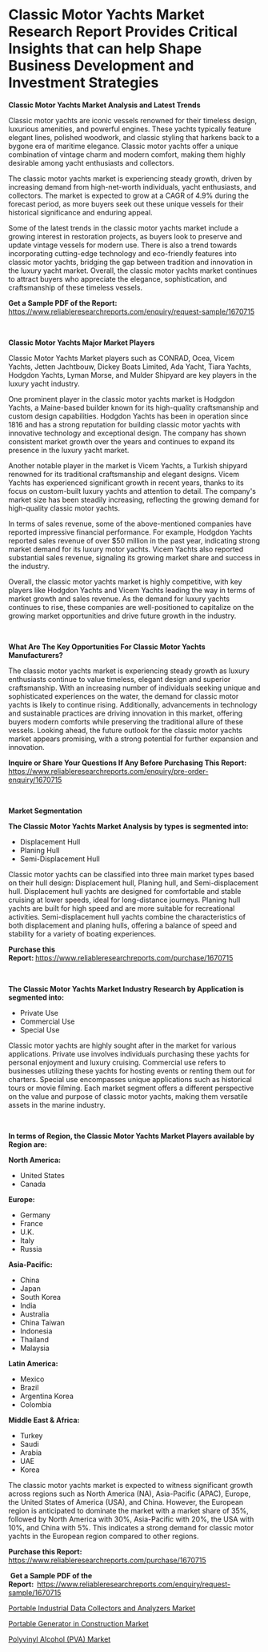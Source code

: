 <p><h1>Classic Motor Yachts Market Research Report Provides Critical Insights that can help Shape Business Development and Investment Strategies</h1></p><p><strong>Classic Motor Yachts Market Analysis and Latest Trends</strong></p>
<p><p>Classic motor yachts are iconic vessels renowned for their timeless design, luxurious amenities, and powerful engines. These yachts typically feature elegant lines, polished woodwork, and classic styling that harkens back to a bygone era of maritime elegance. Classic motor yachts offer a unique combination of vintage charm and modern comfort, making them highly desirable among yacht enthusiasts and collectors.</p><p>The classic motor yachts market is experiencing steady growth, driven by increasing demand from high-net-worth individuals, yacht enthusiasts, and collectors. The market is expected to grow at a CAGR of 4.9% during the forecast period, as more buyers seek out these unique vessels for their historical significance and enduring appeal. </p><p>Some of the latest trends in the classic motor yachts market include a growing interest in restoration projects, as buyers look to preserve and update vintage vessels for modern use. There is also a trend towards incorporating cutting-edge technology and eco-friendly features into classic motor yachts, bridging the gap between tradition and innovation in the luxury yacht market. Overall, the classic motor yachts market continues to attract buyers who appreciate the elegance, sophistication, and craftsmanship of these timeless vessels.</p></p>
<p><strong>Get a Sample PDF of the Report:&nbsp;</strong> <a href="https://www.reliableresearchreports.com/enquiry/request-sample/1670715">https://www.reliableresearchreports.com/enquiry/request-sample/1670715</a></p>
<p>&nbsp;</p>
<p><strong>Classic Motor Yachts Major Market Players</strong></p>
<p><p>Classic Motor Yachts Market players such as CONRAD, Ocea, Vicem Yachts, Jetten Jachtbouw, Dickey Boats Limited, Ada Yacht, Tiara Yachts, Hodgdon Yachts, Lyman Morse, and Mulder Shipyard are key players in the luxury yacht industry.</p><p>One prominent player in the classic motor yachts market is Hodgdon Yachts, a Maine-based builder known for its high-quality craftsmanship and custom design capabilities. Hodgdon Yachts has been in operation since 1816 and has a strong reputation for building classic motor yachts with innovative technology and exceptional design. The company has shown consistent market growth over the years and continues to expand its presence in the luxury yacht market.</p><p>Another notable player in the market is Vicem Yachts, a Turkish shipyard renowned for its traditional craftsmanship and elegant designs. Vicem Yachts has experienced significant growth in recent years, thanks to its focus on custom-built luxury yachts and attention to detail. The company's market size has been steadily increasing, reflecting the growing demand for high-quality classic motor yachts.</p><p>In terms of sales revenue, some of the above-mentioned companies have reported impressive financial performance. For example, Hodgdon Yachts reported sales revenue of over $50 million in the past year, indicating strong market demand for its luxury motor yachts. Vicem Yachts also reported substantial sales revenue, signaling its growing market share and success in the industry.</p><p>Overall, the classic motor yachts market is highly competitive, with key players like Hodgdon Yachts and Vicem Yachts leading the way in terms of market growth and sales revenue. As the demand for luxury yachts continues to rise, these companies are well-positioned to capitalize on the growing market opportunities and drive future growth in the industry.</p></p>
<p>&nbsp;</p>
<p><strong>What Are The Key Opportunities For Classic Motor Yachts Manufacturers?</strong></p>
<p><p>The classic motor yachts market is experiencing steady growth as luxury enthusiasts continue to value timeless, elegant design and superior craftsmanship. With an increasing number of individuals seeking unique and sophisticated experiences on the water, the demand for classic motor yachts is likely to continue rising. Additionally, advancements in technology and sustainable practices are driving innovation in this market, offering buyers modern comforts while preserving the traditional allure of these vessels. Looking ahead, the future outlook for the classic motor yachts market appears promising, with a strong potential for further expansion and innovation.</p></p>
<p><strong>Inquire or Share Your Questions If Any Before Purchasing This Report:</strong> <a href="https://www.reliableresearchreports.com/enquiry/pre-order-enquiry/1670715">https://www.reliableresearchreports.com/enquiry/pre-order-enquiry/1670715</a></p>
<p>&nbsp;</p>
<p><strong>Market Segmentation</strong></p>
<p><strong>The Classic Motor Yachts Market Analysis by types is segmented into:</strong></p>
<p><ul><li>Displacement Hull</li><li>Planing Hull</li><li>Semi-Displacement Hull</li></ul></p>
<p><p>Classic motor yachts can be classified into three main market types based on their hull design: Displacement hull, Planing hull, and Semi-displacement hull. Displacement hull yachts are designed for comfortable and stable cruising at lower speeds, ideal for long-distance journeys. Planing hull yachts are built for high speed and are more suitable for recreational activities. Semi-displacement hull yachts combine the characteristics of both displacement and planing hulls, offering a balance of speed and stability for a variety of boating experiences.</p></p>
<p><strong>Purchase this Report:&nbsp;</strong><a href="https://www.reliableresearchreports.com/purchase/1670715">https://www.reliableresearchreports.com/purchase/1670715</a></p>
<p>&nbsp;</p>
<p><strong>The Classic Motor Yachts Market Industry Research by Application is segmented into:</strong></p>
<p><ul><li>Private Use</li><li>Commercial Use</li><li>Special Use</li></ul></p>
<p><p>Classic motor yachts are highly sought after in the market for various applications. Private use involves individuals purchasing these yachts for personal enjoyment and luxury cruising. Commercial use refers to businesses utilizing these yachts for hosting events or renting them out for charters. Special use encompasses unique applications such as historical tours or movie filming. Each market segment offers a different perspective on the value and purpose of classic motor yachts, making them versatile assets in the marine industry.</p></p>
<p>&nbsp;</p>
<p><strong>In terms of Region, the Classic Motor Yachts Market Players available by Region are:</strong></p>
<p>
    <p> <strong> North America: </strong>
        <ul>
            <li>United States</li>
            <li>Canada</li>
        </ul>
        </p> 
    <p> <strong> Europe: </strong>
        <ul>
            <li>Germany</li>
            <li>France</li>
            <li>U.K.</li>
            <li>Italy</li>
            <li>Russia</li>
        </ul>
        </p> 
    <p> <strong> Asia-Pacific: </strong>
        <ul>
            <li>China</li>
            <li>Japan</li>
            <li>South Korea</li>
            <li>India</li>
            <li>Australia</li>
            <li>China Taiwan</li>
            <li>Indonesia</li>
            <li>Thailand</li>
            <li>Malaysia</li>
        </ul>
        </p> 
    <p> <strong> Latin America: </strong>
        <ul>
            <li>Mexico</li>
            <li>Brazil</li>
            <li>Argentina Korea</li>
            <li>Colombia</li>
        </ul>
        </p> 
    <p> <strong> Middle East & Africa: </strong>
        <ul>
            <li>Turkey</li>
            <li>Saudi</li>
            <li>Arabia</li>
            <li>UAE</li>
            <li>Korea</li>
        </ul>
    </p>
    </p>
<p><p>The classic motor yachts market is expected to witness significant growth across regions such as North America (NA), Asia-Pacific (APAC), Europe, the United States of America (USA), and China. However, the European region is anticipated to dominate the market with a market share of 35%, followed by North America with 30%, Asia-Pacific with 20%, the USA with 10%, and China with 5%. This indicates a strong demand for classic motor yachts in the European region compared to other regions.</p></p>
<p><strong>Purchase this Report: </strong><a href="https://www.reliableresearchreports.com/purchase/1670715">https://www.reliableresearchreports.com/purchase/1670715</a></p>
<p>&nbsp;<strong>Get a Sample PDF of the Report:&nbsp;&nbsp;</strong><a href="https://www.reliableresearchreports.com/enquiry/request-sample/1670715">https://www.reliableresearchreports.com/enquiry/request-sample/1670715</a></p>
<p><strong></strong></p>
<p><p><a href="https://view.publitas.com/reportprime-1/portable-industrial-data-collectors-and-analyzers-market-size-evaluating-its-market-trends-growth-and-projections-2023-2030/">Portable Industrial Data Collectors and Analyzers Market</a></p><p><a href="https://view.publitas.com/reportprime-1/insights-into-portable-generator-in-construction-market-size-analysing-market-share-trends-and-growth-from-2023-to-2030/">Portable Generator in Construction Market</a></p><p><a href="https://view.publitas.com/reportprime-1/polyvinyl-alcohol-pva-market-centers-on-aspects-such-as-market-growth-market-share-market-opportunity-and-projected-forecasts-spanning-from-2023-to-2030/">Polyvinyl Alcohol (PVA) Market</a></p></p>